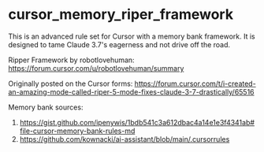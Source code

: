 # cursor_memory_riper_framework
This is an advanced rule set for Cursor with a memory bank framework. It is designed to tame Claude 3.7's eagerness and not drive off the road.

Ripper Framework by robotlovehuman: https://forum.cursor.com/u/robotlovehuman/summary

Originally posted on the Cursor forms: https://forum.cursor.com/t/i-created-an-amazing-mode-called-riper-5-mode-fixes-claude-3-7-drastically/65516

Memory bank sources: 

1. https://gist.github.com/ipenywis/1bdb541c3a612dbac4a14e1e3f4341ab#file-cursor-memory-bank-rules-md
2. https://github.com/kownacki/ai-assistant/blob/main/.cursorrules
